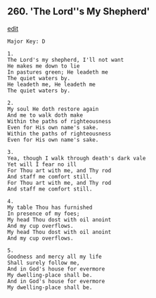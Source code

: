 
## 260.  'The Lord''s My Shepherd'
[edit](https://docs.google.com/document/d/1xoFHhJJECEtCoiZoioI0Lnplf6IkNUG6/edit?mode=html)



    Major Key: D

    1.
    The Lord's my shepherd, I'll not want
    He makes me down to lie
    In pastures green; He leadeth me
    The quiet waters by.
    He leadeth me, He leadeth me
    The quiet waters by.

    2.
    My soul He doth restore again
    And me to walk doth make
    Within the paths of righteousness
    Even for His own name's sake.
    Within the paths of righteousness
    Even for His own name's sake.

    3.
    Yea, though I walk through death's dark vale
    Yet will I fear no ill
    For Thou art with me, and Thy rod
    And staff me comfort still.
    For Thou art with me, and Thy rod
    And staff me comfort still.

    4.
    My table Thou has furnished
    In presence of my foes;
    My head Thou dost with oil anoint
    And my cup overflows.
    My head Thou dost with oil anoint
    And my cup overflows.

    5.
    Goodness and mercy all my life
    Shall surely follow me,
    And in God's house for evermore
    My dwelling-place shall be.
    And in God's house for evermore
    My dwelling-place shall be.
